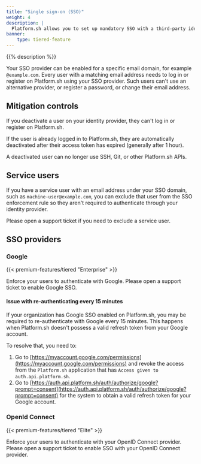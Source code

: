 ```yaml
---
title: "Single sign-on (SSO)"
weight: 4
description: |
  Platform.sh allows you to set up mandatory SSO with a third-party identity provider (IdP) for all your users.
banner: 
    type: tiered-feature
---
```


{{% description %}}

Your SSO provider can be enabled for a specific email domain, for example `@example.com`. Every user with a matching email address needs to log in or register on Platform.sh using your SSO provider. Such users can't use an alternative provider, or register a password, or change their email address.

## Mitigation controls

If you deactivate a user on your identity provider, they can't log in or register on Platform.sh.

If the user is already logged in to Platform.sh, they are automatically deactivated after their access token has expired (generally after 1 hour).

A deactivated user can no longer use SSH, Git, or other Platform.sh APIs.

## Service users

If you have a service user with an email address under your SSO domain, such as `machine-user@example.com`, you can exclude that user from the SSO enforcement rule so they aren't required to authenticate through your identity provider.

Please open a support ticket if you need to exclude a service user.

## SSO providers

### Google

{{< premium-features/tiered "Enterprise" >}}

Enforce your users to authenticate with Google. Please open a support ticket to enable Google SSO.

#### Issue with re-authenticating every 15 minutes

If your organization has Google SSO enabled on Platform.sh, you may be required to re-authenticate with Google every 15 minutes. This happens when Platform.sh doesn't possess a valid refresh token from your Google account. 

To resolve that, you need to:

1. Go to [https://myaccount.google.com/permissions](https://myaccount.google.com/permissions) and revoke the access from the `Platform.sh` application that has `Access given to auth.api.platform.sh`.
2. Go to [https://auth.api.platform.sh/auth/authorize/google?prompt=consent](https://auth.api.platform.sh/auth/authorize/google?prompt=consent) for the system to obtain a valid refresh token for your Google account.

### OpenId Connect

{{< premium-features/tiered "Elite" >}}

Enforce your users to authenticate with your OpenID Connect provider. Please open a support ticket to enable SSO with your OpenID Connect provider.

